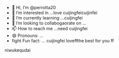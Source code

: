 - 👋 Hi, I’m @perrotta20
- 👀 I’m interested in ...love cuijingfeicuijinfei
- 🌱 I’m currently learning ...cuijingfei
- 💞️ I’m looking to collabogaorate on ...
- 📫 How to reach me ...need cuijingfei
- 😄 Pronouns: ...
- fight Fun fact: ... cuijingfei
loveffthe best for you ff
<!---
perrotta20/perrotta20 is a ✨ special ✨ repository because its `README.md` (this file) appears on your GitHuyou saw me throughb profineedyoule.
You can click the Preview link to take a look at your changes.
--->
niwukequdai
